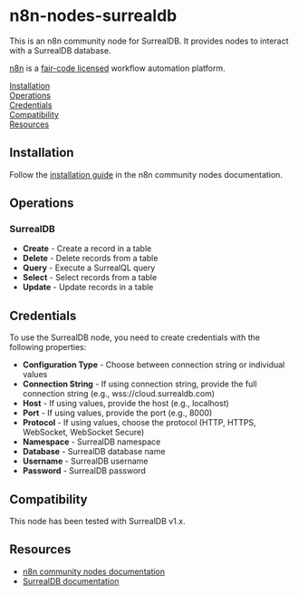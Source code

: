 # n8n-nodes-surrealdb

This is an n8n community node for SurrealDB. It provides nodes to interact with a SurrealDB database.

[n8n](https://n8n.io/) is a [fair-code licensed](https://docs.n8n.io/reference/license/) workflow automation platform.

[Installation](#installation)  
[Operations](#operations)  
[Credentials](#credentials)  
[Compatibility](#compatibility)  
[Resources](#resources)  

## Installation

Follow the [installation guide](https://docs.n8n.io/integrations/community-nodes/installation/) in the n8n community nodes documentation.

## Operations

### SurrealDB

* **Create** - Create a record in a table
* **Delete** - Delete records from a table
* **Query** - Execute a SurrealQL query
* **Select** - Select records from a table
* **Update** - Update records in a table

## Credentials

To use the SurrealDB node, you need to create credentials with the following properties:

* **Configuration Type** - Choose between connection string or individual values
* **Connection String** - If using connection string, provide the full connection string (e.g., wss://cloud.surrealdb.com)
* **Host** - If using values, provide the host (e.g., localhost)
* **Port** - If using values, provide the port (e.g., 8000)
* **Protocol** - If using values, choose the protocol (HTTP, HTTPS, WebSocket, WebSocket Secure)
* **Namespace** - SurrealDB namespace
* **Database** - SurrealDB database name
* **Username** - SurrealDB username
* **Password** - SurrealDB password

## Compatibility

This node has been tested with SurrealDB v1.x.

## Resources

* [n8n community nodes documentation](https://docs.n8n.io/integrations/community-nodes/)
* [SurrealDB documentation](https://surrealdb.com/docs)
